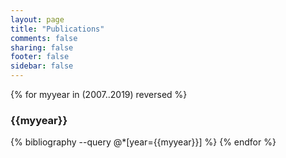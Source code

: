 ```yaml
---
layout: page
title: "Publications"
comments: false
sharing: false
footer: false
sidebar: false
---
```


<div id="publications">

{% for myyear in (2007..2019) reversed %}
  <h3>{{myyear}}</h3>
  {% bibliography --query @*[year={{myyear}}] %}
{% endfor %}
  
</div>